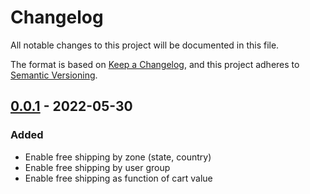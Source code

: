 # Changelog

All notable changes to this project will be documented in this file.

The format is based on [Keep a Changelog],
and this project adheres to [Semantic Versioning].

## [0.0.1] - 2022-05-30
### Added
- Enable free shipping by zone (state, country)
- Enable free shipping by user group
- Enable free shipping as function of cart value

<!-- Links -->
[keep a changelog]: https://keepachangelog.com/en/1.0.0/
[semantic versioning]: https://semver.org/spec/v2.0.0.html

<!-- Versions -->
[0.0.1]: https://github.com/vitatiendashipping/releases/tag/v0.0.1
